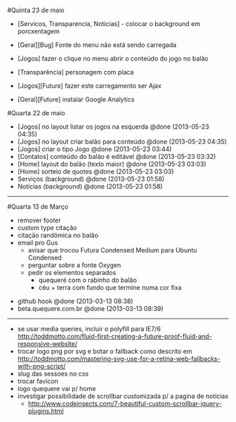 #Quinta 23 de maio

- [Servicos, Transparencia, Noticias] - colocar o background em porcxentagem
- [Geral][Bug] Fonte do menu não está sendo carregada

- [Jogos] fazer o clique no menu abrir o conteúdo do jogo no balão
- [Transparência] personagem com placa










- [Jogos][Future] fazer este carregamento ser Ajax
- [Geral][Future] instalar Google Analytics





























#Quarta 22 de maio




+ [Jogos] no layout listar os jogos na esquerda @done (2013-05-23 04:35)
+ [Jogos] no layout criar balão para conteúdo @done (2013-05-23 04:35)
+ [Jogos] criar o tipo Jogo @done (2013-05-23 03:44)
+ [Contatos] conteúdo do balão é editável @done (2013-05-23 03:32)
+ [Home] layout do balão (texto maior) @done (2013-05-23 03:03)
+ [Home] sorteio de quotes @done (2013-05-23 03:03)
+ Serviços (background) @done (2013-05-23 01:58)
+ Notícias (background) @done (2013-05-23 01:58)





































-------------------------------------------------------------------------------


#Quarta 13 de Março

- remover footer
- custom type citação
- citação randômica no balão
- email pro Gus
  - avisar que trocou Futura Condensed Medium para Ubuntu Condensed
  - perguntar sobre a fonte Oxygen
  - pedir os elementos separados
    - quequeré com o rabinho do balão
    - céu + terra com fundo que termine numa cor fixa
+ github hook @done (2013-03-13 08:38)
+ beta.quequere.com.br @done (2013-03-13 08:39)


















-------------------------------------------------------------------------------

- se usar media queries, incluir o polyfill para IE7/6 http://toddmotto.com/fluid-first-creating-a-future-proof-fluid-and-responsive-website/
- trocar logo png por svg e botar o fallback como descrito em http://toddmotto.com/mastering-svg-use-for-a-retina-web-fallbacks-with-png-script/
- slug das sessoes no css
- trocar favicon
- logo quequere vai p/ home
- investigar possibilidade de scrollbar customizada p/ a pagina de notícias
  - http://www.codeinsects.com/7-beautiful-custom-scrollbar-jquery-plugins.html